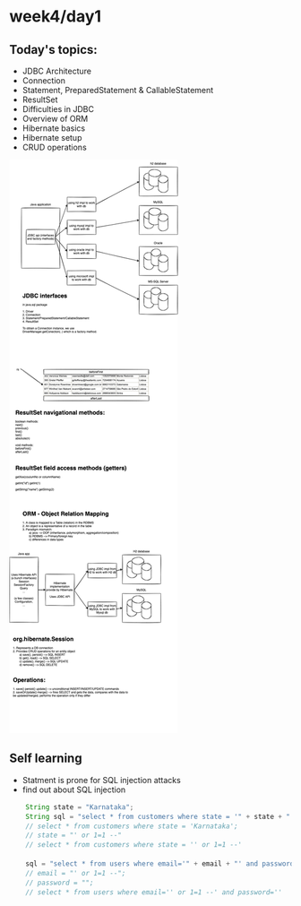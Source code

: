 # week4/day1

## Today's topics:

-   JDBC Architecture
-   Connection
-   Statement, PreparedStatement & CallableStatement
-   ResultSet
-   Difficulties in JDBC
-   Overview of ORM
-   Hibernate basics
-   Hibernate setup
-   CRUD operations

![](./concepts.dio.png)

## Self learning

-   Statment is prone for SQL injection attacks
-   find out about SQL injection


```java
    String state = "Karnataka";
    String sql = "select * from customers where state = '" + state + "'";
    // select * from customers where state = 'Karnataka';
    // state = "' or 1=1 --"
    // select * from customers where state = '' or 1=1 --'

    sql = "select * from users where email='" + email + "' and password='" + password + "'";
    // email = "' or 1=1 --";
    // password = "";
    // select * from users where email='' or 1=1 --' and password=''
```